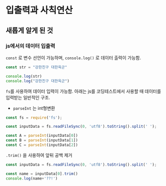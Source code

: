 # 입출력과 사칙연산

## 새롭게 알게 된 것
### js에서의 데이터 입출력

`const` 로 변수 선언이 가능하며, `console.log()` 로 데이터 출력이 가능함.
```javascript
const str = "강한친구 대한육군"

console.log(str)
console.log("강한친구 대한육군")
```

`fs`를 사용하여 데이터 입력이 가능함. 아래는 js를 코딩테스트에서 사용할 때 데이터를 입력받는 일반적인 구조.
+ `parseInt` 는 int형변환
```javascript
const fs = require('fs');

const inputData = fs.readFileSync(0, 'utf8').toString().split(' ');

const A = parseInt(inputData[0])
const B = parseInt(inputData[1])
const C = parseInt(inputData[2])
```

`.trim()` 을 사용하여 앞뒤 공백 제거
```javascript
const inputData = fs.readFileSync(0, 'utf8').toString().split(' ');

const name = inputData[0].trim()
console.log(name+'??!')
```
